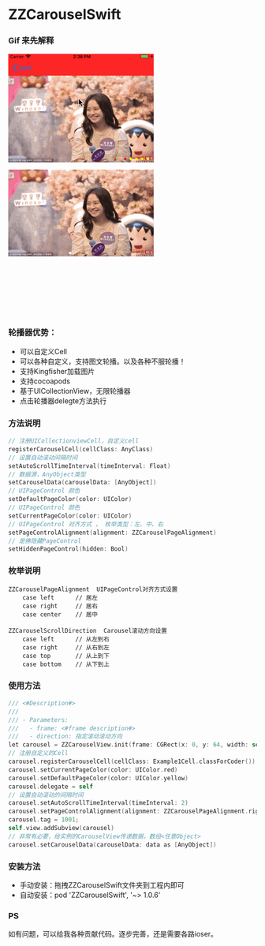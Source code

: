 # ZZCarouselSwift

### Gif 来先解释

![ZZCarouselSwift](ZZCarouselSwift.gif)

### 轮播器优势：

- 可以自定义Cell
- 可以各种自定义，支持图文轮播。以及各种不服轮播！
- 支持Kingfisher加载图片
- 支持cocoapods
- 基于UICollectionView，无限轮播器
- 点击轮播器delegte方法执行

### 方法说明

```objective-c
// 注册UICollectionviewCell，自定义cell
registerCarouselCell(cellClass: AnyClass)
// 设置自动滚动间隔时间
setAutoScrollTimeInterval(timeInterval: Float)
// 数据源，AnyObject类型
setCarouselData(carouselData: [AnyObject])
// UIPageControl 颜色
setDefaultPageColor(color: UIColor)
// UIPageControl 颜色
setCurrentPageColor(color: UIColor)
// UIPageControl 对齐方式 ， 枚举类型：左、中、右
setPageControlAlignment(alignment: ZZCarouselPageAlignment)
// 是佛隐藏PageControl
setHiddenPageControl(hidden: Bool)
```

### 枚举说明

```
ZZCarouselPageAlignment  UIPageControl对齐方式设置
	case left      // 居左
    case right     // 居右
    case center    // 居中
    
ZZCarouselScrollDirection  Carousel滚动方向设置
	case left      // 从左到右
    case right     // 从右到左
    case top       // 从上到下
    case bottom    // 从下到上
```

### 使用方法

```objective-c
/// <#Description#>
///
/// - Parameters:
///   - frame: <#frame description#>
///   - direction: 指定滚动滚动方向
let carousel = ZZCarouselView.init(frame: CGRect(x: 0, y: 64, width: self.view.frame.size.width, height:self.view.frame.size.height / 3), direction: ZZCarouselScrollDirection.left)
// 注册自定义的Cell
carousel.registerCarouselCell(cellClass: Example1Cell.classForCoder())
carousel.setCurrentPageColor(color: UIColor.red)
carousel.setDefaultPageColor(color: UIColor.yellow)
carousel.delegate = self
// 设置自动滚动的间隔时间
carousel.setAutoScrollTimeInterval(timeInterval: 2)
carousel.setPageControlAlignment(alignment: ZZCarouselPageAlignment.right)
carousel.tag = 1001;
self.view.addSubview(carousel)
// 非常有必要，给实例的CarouselView传递数据，数组<任意Object>  
carousel.setCarouselData(carouselData: data as [AnyObject])
```

### 安装方法

- 手动安装：拖拽ZZCarouselSwift文件夹到工程内即可
- 自动安装：pod 'ZZCarouselSwift', '~> 1.0.6'

### PS

如有问题，可以给我各种贡献代码。逐步完善，还是需要各路ioser。


